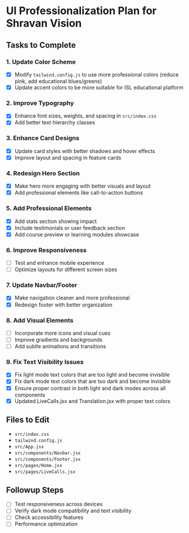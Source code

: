 # UI Professionalization Plan for Shravan Vision

## Tasks to Complete

### 1. Update Color Scheme
- [x] Modify `tailwind.config.js` to use more professional colors (reduce pink, add educational blues/greens)
- [x] Update accent colors to be more suitable for ISL educational platform

### 2. Improve Typography
- [x] Enhance font sizes, weights, and spacing in `src/index.css`
- [x] Add better text hierarchy classes

### 3. Enhance Card Designs
- [x] Update card styles with better shadows and hover effects
- [x] Improve layout and spacing in feature cards

### 4. Redesign Hero Section
- [x] Make hero more engaging with better visuals and layout
- [x] Add professional elements like call-to-action buttons

### 5. Add Professional Elements
- [x] Add stats section showing impact
- [x] Include testimonials or user feedback section
- [x] Add course preview or learning modules showcase

### 6. Improve Responsiveness
- [ ] Test and enhance mobile experience
- [ ] Optimize layouts for different screen sizes

### 7. Update Navbar/Footer
- [x] Make navigation cleaner and more professional
- [x] Redesign footer with better organization

### 8. Add Visual Elements
- [ ] Incorporate more icons and visual cues
- [ ] Improve gradients and backgrounds
- [ ] Add subtle animations and transitions

### 9. Fix Text Visibility Issues
- [x] Fix light mode text colors that are too light and become invisible
- [x] Fix dark mode text colors that are too dark and become invisible
- [x] Ensure proper contrast in both light and dark modes across all components
- [x] Updated LiveCalls.jsx and Translation.jsx with proper text colors

## Files to Edit
- `src/index.css`
- `tailwind.config.js`
- `src/App.jsx`
- `src/components/Navbar.jsx`
- `src/components/Footer.jsx`
- `src/pages/Home.jsx`
- `src/pages/LiveCalls.jsx`

## Followup Steps
- [ ] Test responsiveness across devices
- [ ] Verify dark mode compatibility and text visibility
- [ ] Check accessibility features
- [ ] Performance optimization
